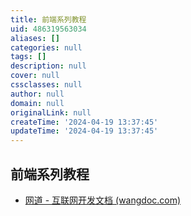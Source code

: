 ```yaml
---
title: 前端系列教程
uid: 486319563034
aliases: []
categories: null
tags: []
description: null
cover: null
cssclasses: null
author: null
domain: null
originalLink: null
createTime: '2024-04-19 13:37:45'
updateTime: '2024-04-19 13:37:45'
---
```


## 前端系列教程

- [网道 - 互联网开发文档 (wangdoc.com)](https://wangdoc.com/)
